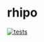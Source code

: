 # rhipo
[![tests](https://github.com/jrycw/rhipo/actions/workflows/ci.yml/badge.svg?branch=master)](https://github.com/jrycw/rhipo/actions/workflows/ci.yml)
